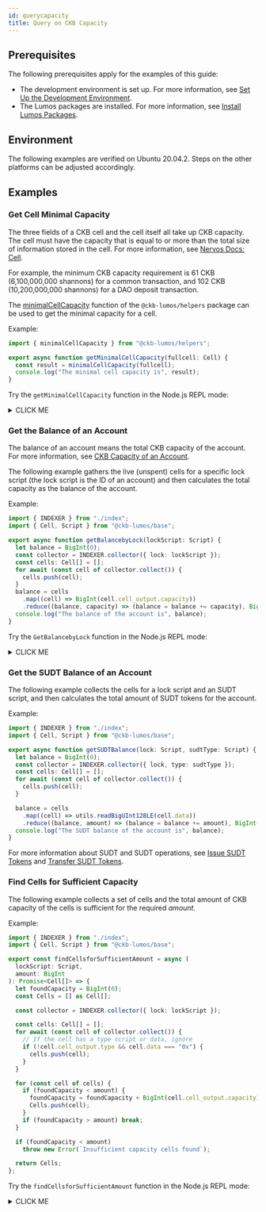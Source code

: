 ```yaml
---
id: querycapacity
title: Query on CKB Capacity
---
```




## Prerequisites

The following prerequisites apply for the examples of this guide:

- The development environment is set up. For more information, see [Set Up the Development Environment](http://localhost:3000/lumos_doc/docs/preparation/setupsystem).
- The Lumos packages are installed. For more information, see [Install Lumos Packages](../guides/installlumos).

## Environment

The following examples are verified on Ubuntu 20.04.2. Steps on the other platforms can be adjusted accordingly.

## Examples

### Get Cell Minimal Capacity

The three fields of a CKB cell and the cell itself all take up CKB capacity. The cell must have the capacity that is equal to or more than the total size of information stored in the cell. For more information, see [Nervos Docs: Cell](https://nervosnetwork.github.io/docs-new/docs/reference/cell).

For example, the minimum CKB capacity requirement is 61 CKB (6,100,000,000 shannons) for a common transaction, and 102 CKB (10,200,000,000 shannons) for a DAO deposit transaction.

The [minimalCellCapacity](https://nervosnetwork.github.io/lumos/modules/helpers.html#minimalcellcapacity) function of the `@ckb-lumos/helpers` package can be used to get the minimal capacity for a cell.

Example:

```typescript title="hellolumos/src/querycells.ts/getMinimalCellCapacity" {4}
import { minimalCellCapacity } from "@ckb-lumos/helpers";

export async function getMinimalCellCapacity(fullcell: Cell) {
  const result = minimalCellCapacity(fullcell);
  console.log("The minimal cell capacity is", result);
}
```

Try the `getMinimalCellCapacity` function in the Node.js REPL mode:

<details><summary>CLICK ME</summary>
<p>

```shell {1,2,5,8-26,29-51}
$ cd hellolumos
$ node --experimental-repl-await
Welcome to Node.js v14.0.0.
Type ".help" for more information.
> const { querycells } = require(".");
The server is started.
# You can use the following cell data directly.
> const cell = {
  cell_output: {
    capacity: '0x1247656167b4',
    lock: {
      code_hash: '0x9bd7e06f3ecf4be0f2fcd2188b23f1b9fcc88e5d4b65a8637b17723bbda3cce8',
      hash_type: 'type',
      args: '0x7e00660b8ab122bca3ba468c5b6eee71f40b7d8e'
    },
    type: undefined
  },
  out_point: {
    tx_hash: '0xdcd898c29a2d9dcbaca6c5112bb681d55acb5a557aaf2cbaa1ea2fe561ba3b36',
    index: '0x0'
  },
  block_hash: '0x8030e31e760905f4e2c220f45b653ed73d0bdea5962bd34ca96bc3ea50cbc725',
  block_number: '0x9a',
  data: '0x'
}
> await querycells.getMinimalCellCapacity(cell);
The minimal cell capacity is 6100000000n
# You can use the following cell data directly.
> const DAOCell = {
  cell_output: {
    capacity: '0x4a817c800',
    lock: {
      code_hash: '0x9bd7e06f3ecf4be0f2fcd2188b23f1b9fcc88e5d4b65a8637b17723bbda3cce8',
      hash_type: 'type',
      args: '0x7e00660b8ab122bca3ba468c5b6eee71f40b7d8e'
    },
    type: {
      code_hash: '0x82d76d1b75fe2fd9a27dfbaa65a039221a380d76c926f378d3f81cf3e7e13f2e',
      hash_type: 'type',
      args: '0x'
    }
  },
  out_point: {
    tx_hash: '0x58f49e100a00742396fa66bcd2541fadcae549b56e75350efaa166d5d5bfacdc',
    index: '0x0'
  },
  block_hash: '0xc9a0077484dbcfa990e0d12b94d137723aec6a9f3ae44e8ed05e19084a076549',
  block_number: '0x59',
  data: '0x0000000000000000'
};
> await querycells.getMinimalCellCapacity(DAOCell);
The minimal cell capacity is 10200000000n
```
</p>
</details>

### Get the Balance of an Account

The balance of an account means the total CKB capacity of the account. For more information, see [CKB Capacity of an Account](../reference/ckbaccount#ckb-capacity-of-an-account).

The following example gathers the live (unspent) cells for a specific lock script (the lock script is the ID of an account) and then calculates the total capacity as the balance of the account. 

Example:

```typescript title="hellolumos/src/querycells.ts/getBalancebyLock"
import { INDEXER } from "./index";
import { Cell, Script } from "@ckb-lumos/base";

export async function getBalancebyLock(lockScript: Script) {
  let balance = BigInt(0);
  const collector = INDEXER.collector({ lock: lockScript });
  const cells: Cell[] = [];
  for await (const cell of collector.collect()) {
    cells.push(cell);
  }
  balance = cells
    .map((cell) => BigInt(cell.cell_output.capacity))
    .reduce((balance, capacity) => (balance = balance += capacity), BigInt(0));
  console.log("The balance of the account is", balance);
}
```

Try the `GetBalancebyLock` function in the Node.js REPL mode:

<details><summary>CLICK ME</summary>
<p>

```shell {1,2,5,7-10}
$ cd hellolumos
$ node --experimental-repl-await
Welcome to Node.js v14.0.0.
Type ".help" for more information.
> const { accounts, querycells } = require(".");
The server is started.
> const alice = accounts.ALICE;
> const { parseAddress } = require("@ckb-lumos/helpers");
> const script = parseAddress(alice.ADDRESS);
> await querycells.getBalancebyLock(script);
The balance of the account is 522545522203302n
```
</p>
</details>

### Get the SUDT Balance of an Account

The following example collects the cells for a lock script and an SUDT script, and then calculates the total amount of SUDT tokens for the account. 

Example:

```typescript title="hellolumos/src/querycells.ts/getSUDTBalance"
import { INDEXER } from "./index";
import { Cell, Script } from "@ckb-lumos/base";

export async function getSUDTBalance(lock: Script, sudtType: Script) {
  let balance = BigInt(0);
  const collector = INDEXER.collector({ lock, type: sudtType });
  const cells: Cell[] = [];
  for await (const cell of collector.collect()) {
    cells.push(cell);
  }

  balance = cells
    .map((cell) => utils.readBigUInt128LE(cell.data))
    .reduce((balance, amount) => (balance = balance += amount), BigInt(0));
  console.log("The SUDT balance of the account is", balance);
}
```

For more information about SUDT and SUDT operations, see [Issue SUDT Tokens](../guides/buildtransactions#issue-sudt-tokens) and [Transfer SUDT Tokens](../guides/buildtransactions#transfer-sudt-tokens).

### Find Cells for Sufficient Capacity

The following example collects a set of cells and the total amount of CKB capacity of the cells is sufficient for the required <var>amount</var>.

Example:

```typescript title="hellolumos/src/querycells.ts/getBalancebyLock"
import { INDEXER } from "./index";
import { Cell, Script } from "@ckb-lumos/base";

export const findCellsforSufficientAmount = async (
  lockScript: Script,
  amount: BigInt
): Promise<Cell[]> => {
  let foundCapacity = BigInt(0);
  const Cells = [] as Cell[];

  const collector = INDEXER.collector({ lock: lockScript });

  const cells: Cell[] = [];
  for await (const cell of collector.collect()) {
    // If the cell has a type script or data, ignore
    if (!cell.cell_output.type && cell.data === "0x") {
      cells.push(cell);
    }
  }

  for (const cell of cells) {
    if (foundCapacity < amount) {
      foundCapacity = foundCapacity + BigInt(cell.cell_output.capacity);
      Cells.push(cell);
    }
    if (foundCapacity > amount) break;
  }

  if (foundCapacity < amount)
    throw new Error(`Insufficient capacity cells found`);

  return Cells;
};
```

Try the `findCellsforSufficientAmount` function in the Node.js REPL mode:

<details><summary>CLICK ME</summary>
<p>


```shell {1,2,5,7-9,13,50}
$ cd hellolumos
$ node --experimental-repl-await
Welcome to Node.js v14.0.0.
Type ".help" for more information.
> const { accounts, querycells } = require(".");
The server is started.
> const bob = accounts.BOB;
> const { parseAddress } = require("@ckb-lumos/helpers");
> const script = parseAddress(bob.ADDRESS);
# Bob owns three cells, and each cell contains 200 CKB in the capacity field.
# This can be achieved by transferring 600 CKB from Alice to Bob in three times,
# and 200 CKB each time.
> await querycells.findCellsbyLock(script);
Find the cells by lock script:
[
  {
    cell_output: { capacity: '0x4a817c800', lock: [Object], type: undefined },
    out_point: {
      tx_hash: '0x22cc789bdaa8e021caa303cf20cfa4063b46a17abd62b31aa2cf712844f984cb',
      index: '0x0'
    },
    block_hash: '0x6d60ae47167a78fbcf254c81b1d6356aceef2feeb4e039fed693c274a83faac1',
    block_number: '0xf',
    data: '0x'
  },
  {
    cell_output: { capacity: '0x4a817c800', lock: [Object], type: undefined },
    out_point: {
      tx_hash: '0x46e6e4fd23263aa8983f73962faca0bd9d40463c2e42bbcd190249e3ec6bd5f8',
      index: '0x0'
    },
    block_hash: '0x63539ac9bc533bfb16e00cfaf736ebc041442fd3c3c6e8796b53cbdec0fb7af4',
    block_number: '0x1b',
    data: '0x'
  },
  {
    cell_output: { capacity: '0x4a817c800', lock: [Object], type: undefined },
    out_point: {
      tx_hash: '0x1f279591dca01710f1e5f71480ffe9039887212ade07b025b84a3d0b19f9a2bb',
      index: '0x0'
    },
    block_hash: '0x29acfca00bb07d94791c0f14685d40820ac198b771c894e45755bb55018fa6ea',
    block_number: '0x21',
    data: '0x'
  }
]
# Run the findCellsforSufficientAmount function to collect the cells that have a total
# amount at least 300 CKB. The function returns two cells with the total amount of 400 CKB that is
# sufficient and more than 300 CKB.
> await querycells.findCellsforSufficientAmount(script, 30000000000n);
[
  {
    cell_output: { capacity: '0x4a817c800', lock: [Object], type: undefined },
    out_point: {
      tx_hash: '0x22cc789bdaa8e021caa303cf20cfa4063b46a17abd62b31aa2cf712844f984cb',
      index: '0x0'
    },
    block_hash: '0x6d60ae47167a78fbcf254c81b1d6356aceef2feeb4e039fed693c274a83faac1',
    block_number: '0xf',
    data: '0x'
  },
  {
    cell_output: { capacity: '0x4a817c800', lock: [Object], type: undefined },
    out_point: {
      tx_hash: '0x46e6e4fd23263aa8983f73962faca0bd9d40463c2e42bbcd190249e3ec6bd5f8',
      index: '0x0'
    },
    block_hash: '0x63539ac9bc533bfb16e00cfaf736ebc041442fd3c3c6e8796b53cbdec0fb7af4',
    block_number: '0x1b',
    data: '0x'
  }
]
```

</p>
</details>

